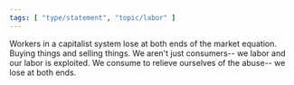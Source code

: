 ```yaml
---
tags: [ "type/statement", "topic/labor" ]
---
```

Workers in a capitalist system lose at both ends of the market equation. Buying things and selling things. We aren't just consumers-- we labor and our labor is exploited. We consume to relieve ourselves of the abuse-- we lose at both ends.
